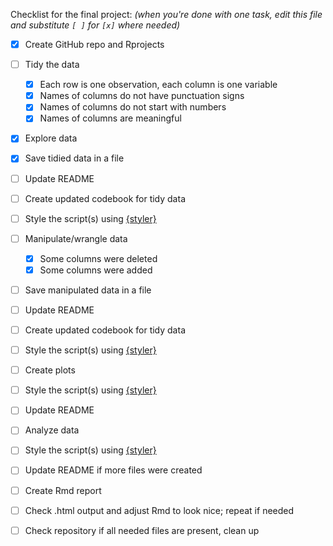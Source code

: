 Checklist for the final project:
_(when you're done with one task, edit this file and substitute `[ ]` for `[x]`
where needed)_

- [X] Create GitHub repo and Rprojects
- [ ] Tidy the data
  - [X] Each row is one observation, each column is one variable
  - [X] Names of columns do not have punctuation signs
  - [X] Names of columns do not start with numbers
  - [X] Names of columns are meaningful
- [X] Explore data
- [X] Save tidied data in a file
- [ ] Update README
- [ ] Create updated codebook for tidy data
- [ ] Style the script(s) using [{styler}](https://styler.r-lib.org/)

- [ ] Manipulate/wrangle data
  - [X] Some columns were deleted
  - [X] Some columns were added
- [ ] Save manipulated data in a file
- [ ] Update README
- [ ] Create updated codebook for tidy data
- [ ] Style the script(s) using [{styler}](https://styler.r-lib.org/)

- [ ] Create plots
- [ ] Style the script(s) using [{styler}](https://styler.r-lib.org/)
- [ ] Update README

- [ ] Analyze data
- [ ] Style the script(s) using [{styler}](https://styler.r-lib.org/)
- [ ] Update README if more files were created

- [ ] Create Rmd report
- [ ] Check .html output and adjust Rmd to look nice; repeat if needed

- [ ] Check repository if all needed files are present, clean up
